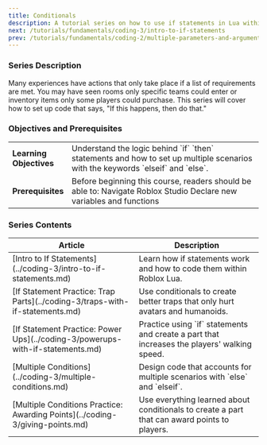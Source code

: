```yaml
---
title: Conditionals
description: A tutorial series on how to use if statements in Lua within Roblox Studio.
next: /tutorials/fundamentals/coding-3/intro-to-if-statements
prev: /tutorials/fundamentals/coding-2/multiple-parameters-and-arguments
---
```


### Series Description

Many experiences have actions that only take place if a list of requirements are met. You may have seen rooms only specific teams could enter or inventory items only some players could purchase. This series will cover how to set up code that says, "If this happens, then do that."

### Objectives and Prerequisites

<table>
<tbody>
   <tr>
    <td width="20%"><b>Learning Objectives</b></td>
    <td>
    Understand the logic behind `if` `then` statements and how to set up multiple scenarios with the keywords `elseif` and `else`.
    </td>

   </tr>
   <tr>
    <td><b>Prerequisites</b></td>
    <td>
Before beginning this course, readers should be able to:  
Navigate Roblox Studio
Declare new variables and functions
    </td>

   </tr>
</tbody>
</table>

### Series Contents

<table>
<thead>
   <tr>
    <th>Article</th>
    <th>Description</th>
   </tr>
</thead>
<tbody>
   <tr>
    <td>[Intro to If Statements](../coding-3/intro-to-if-statements.md)</td>
    <td>Learn how if statements work and how to code them within Roblox Lua.</td>
   </tr>
   <tr>
    <td>[If Statement Practice: Trap Parts](../coding-3/traps-with-if-statements.md)</td>
    <td>Use conditionals to create better traps that only hurt avatars and humanoids.</td>
   </tr>
   <tr>
   <td>[If Statement Practice: Power Ups](../coding-3/powerups-with-if-statements.md)</td>
    <td>Practice using `if` statements and create a part that increases the players' walking speed.</td>
   </tr>
   <tr>
   <td>[Multiple Conditions](../coding-3/multiple-conditions.md)</td>
    <td>Design code that accounts for multiple scenarios with `else` and `elseif`.</td>
   </tr>
   <tr>
   <td>[Multiple Conditions Practice: Awarding Points](../coding-3/giving-points.md)</td>
    <td>Use everything learned about conditionals to create a part that can award points to players.</td>
   </tr>
</tbody>
</table>

